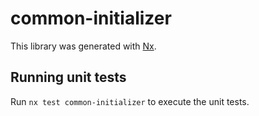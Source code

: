 # common-initializer

This library was generated with [Nx](https://nx.dev).

## Running unit tests

Run `nx test common-initializer` to execute the unit tests.
